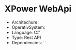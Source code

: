 # XPower WebApi

- Architechure:
- OperativSystem:
- Language: C#
- Type: Rest API
- Dependencies: ``